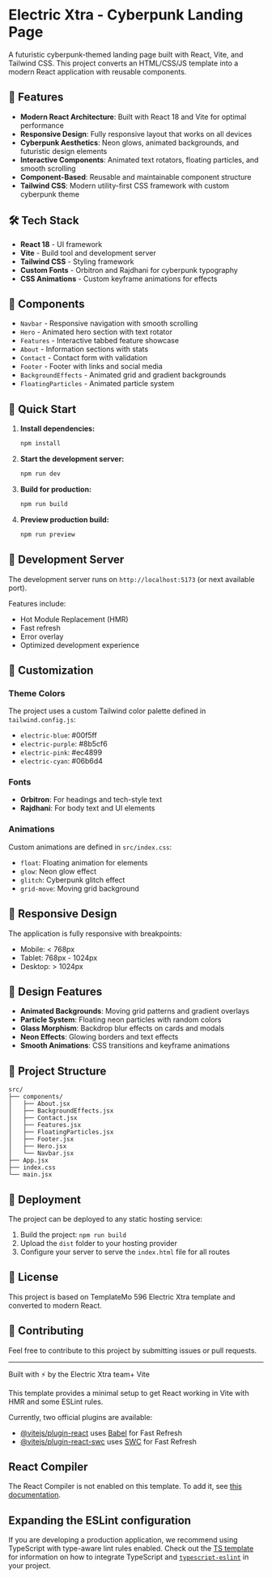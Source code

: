 # Electric Xtra - Cyberpunk Landing Page

A futuristic cyberpunk-themed landing page built with React, Vite, and Tailwind CSS. This project converts an HTML/CSS/JS template into a modern React application with reusable components.

## 🚀 Features

- **Modern React Architecture**: Built with React 18 and Vite for optimal performance
- **Responsive Design**: Fully responsive layout that works on all devices
- **Cyberpunk Aesthetics**: Neon glows, animated backgrounds, and futuristic design elements
- **Interactive Components**: Animated text rotators, floating particles, and smooth scrolling
- **Component-Based**: Reusable and maintainable component structure
- **Tailwind CSS**: Modern utility-first CSS framework with custom cyberpunk theme

## 🛠️ Tech Stack

- **React 18** - UI framework
- **Vite** - Build tool and development server
- **Tailwind CSS** - Styling framework
- **Custom Fonts** - Orbitron and Rajdhani for cyberpunk typography
- **CSS Animations** - Custom keyframe animations for effects

## 🎨 Components

- `Navbar` - Responsive navigation with smooth scrolling
- `Hero` - Animated hero section with text rotator
- `Features` - Interactive tabbed feature showcase
- `About` - Information sections with stats
- `Contact` - Contact form with validation
- `Footer` - Footer with links and social media
- `BackgroundEffects` - Animated grid and gradient backgrounds
- `FloatingParticles` - Animated particle system

## 🚀 Quick Start

1. **Install dependencies:**
   ```bash
   npm install
   ```

2. **Start the development server:**
   ```bash
   npm run dev
   ```

3. **Build for production:**
   ```bash
   npm run build
   ```

4. **Preview production build:**
   ```bash
   npm run preview
   ```

## 🎯 Development Server

The development server runs on `http://localhost:5173` (or next available port).

Features include:
- Hot Module Replacement (HMR)
- Fast refresh
- Error overlay
- Optimized development experience

## 🌟 Customization

### Theme Colors

The project uses a custom Tailwind color palette defined in `tailwind.config.js`:

- `electric-blue`: #00f5ff
- `electric-purple`: #8b5cf6
- `electric-pink`: #ec4899
- `electric-cyan`: #06b6d4

### Fonts

- **Orbitron**: For headings and tech-style text
- **Rajdhani**: For body text and UI elements

### Animations

Custom animations are defined in `src/index.css`:
- `float`: Floating animation for elements
- `glow`: Neon glow effect
- `glitch`: Cyberpunk glitch effect
- `grid-move`: Moving grid background

## 📱 Responsive Design

The application is fully responsive with breakpoints:
- Mobile: < 768px
- Tablet: 768px - 1024px
- Desktop: > 1024px

## 🎨 Design Features

- **Animated Backgrounds**: Moving grid patterns and gradient overlays
- **Particle System**: Floating neon particles with random colors
- **Glass Morphism**: Backdrop blur effects on cards and modals
- **Neon Effects**: Glowing borders and text effects
- **Smooth Animations**: CSS transitions and keyframe animations

## 🔧 Project Structure

```
src/
├── components/
│   ├── About.jsx
│   ├── BackgroundEffects.jsx
│   ├── Contact.jsx
│   ├── Features.jsx
│   ├── FloatingParticles.jsx
│   ├── Footer.jsx
│   ├── Hero.jsx
│   └── Navbar.jsx
├── App.jsx
├── index.css
└── main.jsx
```

## 🚀 Deployment

The project can be deployed to any static hosting service:

1. Build the project: `npm run build`
2. Upload the `dist` folder to your hosting provider
3. Configure your server to serve the `index.html` file for all routes

## 📄 License

This project is based on TemplateMo 596 Electric Xtra template and converted to modern React.

## 🤝 Contributing

Feel free to contribute to this project by submitting issues or pull requests.

---

Built with ⚡ by the Electric Xtra team+ Vite

This template provides a minimal setup to get React working in Vite with HMR and some ESLint rules.

Currently, two official plugins are available:

- [@vitejs/plugin-react](https://github.com/vitejs/vite-plugin-react/blob/main/packages/plugin-react) uses [Babel](https://babeljs.io/) for Fast Refresh
- [@vitejs/plugin-react-swc](https://github.com/vitejs/vite-plugin-react/blob/main/packages/plugin-react-swc) uses [SWC](https://swc.rs/) for Fast Refresh

## React Compiler

The React Compiler is not enabled on this template. To add it, see [this documentation](https://react.dev/learn/react-compiler/installation).

## Expanding the ESLint configuration

If you are developing a production application, we recommend using TypeScript with type-aware lint rules enabled. Check out the [TS template](https://github.com/vitejs/vite/tree/main/packages/create-vite/template-react-ts) for information on how to integrate TypeScript and [`typescript-eslint`](https://typescript-eslint.io) in your project.

